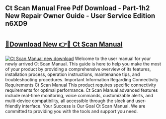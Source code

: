 ## Ct Scan Manual Free Pdf Download - Part-1h2 New Repair Owner Guide - User Service Edition n6XD9

# <h2><a href="http://cf2269.oget.top/?id=Ct+Scan+Manual">🔗Download New 👉🔴 Ct Scan Manual</a></h2>

[![Ct Scan Manual new download](https://i.imgur.com/5g1atiW.png)](http://cf2269.oget.top/?id=Ct+Scan+Manual)
Welcome to the user manual for your newly arrived Ct Scan Manual. This guide is here to help you make the most of your product by providing a comprehensive overview of its features, installation process, operation instructions, maintenance tips, and troubleshooting procedures. Important Information Regarding Connectivity Requirements Ct Scan Manual This product requires specific connectivity requirements for optimal performance. Ct Scan Manual advanced features include real-time monitoring, voice commands, customizable alerts, and multi-device compatibility, all accessible through the sleek and user-friendly interface. Your Success is Our Goal Ct Scan Manual. We are committed to providing you with the tools and support you need.
